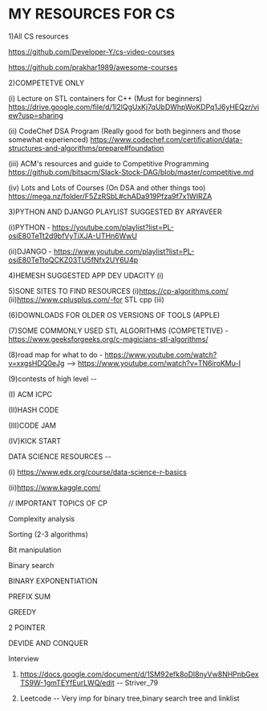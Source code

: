 # MY RESOURCES FOR CS
1)All CS resources

https://github.com/Developer-Y/cs-video-courses

https://github.com/prakhar1989/awesome-courses

2)COMPETETVE ONLY

(i) Lecture on STL containers for C++ (Must for beginners)
https://drive.google.com/file/d/1l2lQgUxKj7qUbDWhpWoKDPq1J6yHEQzr/view?usp=sharing

(ii) CodeChef DSA Program (Really good for both beginners and those somewhat experienced)
https://www.codechef.com/certification/data-structures-and-algorithms/prepare#foundation

(iii) ACM's resources and guide to Competitive Programming
https://github.com/bitsacm/Slack-Stock-DAG/blob/master/competitive.md

(iv) Lots and Lots of Courses (On DSA and other things too)
https://mega.nz/folder/F5ZzRSbL#chADa919Pfza9f7x1WIRZA

3)PYTHON AND DJANGO PLAYLIST SUGGESTED BY ARYAVEER

(i)PYTHON - https://youtube.com/playlist?list=PL-osiE80TeTt2d9bfVyTiXJA-UTHn6WwU

(ii)DJANGO - https://www.youtube.com/playlist?list=PL-osiE80TeTtoQCKZ03TU5fNfx2UY6U4p

4)HEMESH SUGGESTED APP DEV UDACITY
(i)

5)SONE SITES TO FIND RESOURCES
(i)https://cp-algorithms.com/
(ii)https://www.cplusplus.com/-for STL cpp
(iii)

(6)DOWNLOADS FOR OLDER OS VERSIONS OF TOOLS (APPLE) 

(7)SOME COMMONLY USED STL ALGORITHMS (COMPETETIVE) - https://www.geeksforgeeks.org/c-magicians-stl-algorithms/ 

(8)road map for what to do - https://www.youtube.com/watch?v=xxgsHDQ0eJg --> https://www.youtube.com/watch?v=TN6iroKMu-I

(9)contests of high level -- 

(I) ACM ICPC

(II)HASH CODE 

(III)CODE JAM 

(IV)KICK START

DATA SCIENCE RESOURCES --

(i) https://www.edx.org/course/data-science-r-basics

(ii)https://www.kaggle.com/


// IMPORTANT TOPICS OF CP

Complexity analysis

Sorting (2-3 algorithms)

Bit manipulation

Binary search

BINARY EXPONENTIATION

PREFIX SUM

GREEDY

2 POINTER

DEVIDE AND CONQUER

Interview

1. https://docs.google.com/document/d/1SM92efk8oDl8nyVw8NHPnbGexTS9W-1gmTEYfEurLWQ/edit -- Striver_79

2. Leetcode -- Very imp for binary tree,binary search tree and linklist


                              
